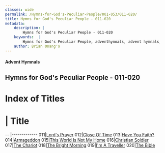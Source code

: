 ```yaml
---
classes: wide
permalink: /Hymns-for-God's-Peculiar-People/001-053/011-020/
title: Hymns for God's Peculiar People - 011-020
metadata:
    description: |
        Hymns for God's Peculiar People - 011-020
    keywords:  |
        Hymns for God's Peculiar People, adventhymnals, advent hymnals, 011-020
    author: Brian Onang'o
---
```

#### Advent Hymnals
## Hymns for God's Peculiar People - 011-020
# Index of Titles
# | Title                        
-- |-------------
011|[Lord's Prayer](/Hymns-for-God's-Peculiar-People/001-053/011-020/Lord's-Prayer)
012|[Close Of Time](/Hymns-for-God's-Peculiar-People/001-053/011-020/Close-Of-Time)
013|[Have You Faith?](/Hymns-for-God's-Peculiar-People/001-053/011-020/Have-You-Faith)
014|[Armageddon](/Hymns-for-God's-Peculiar-People/001-053/011-020/Armageddon)
015|[This World Is Not My Home](/Hymns-for-God's-Peculiar-People/001-053/011-020/This-World-Is-Not-My-Home)
016|[Christian Soldier](/Hymns-for-God's-Peculiar-People/001-053/011-020/Christian-Soldier)
017|[The Chariot](/Hymns-for-God's-Peculiar-People/001-053/011-020/The-Chariot)
018|[The Bright Morning](/Hymns-for-God's-Peculiar-People/001-053/011-020/The-Bright-Morning)
019|[I'm A Traveller](/Hymns-for-God's-Peculiar-People/001-053/011-020/I'm-A-Traveller)
020|[The Bible](/Hymns-for-God's-Peculiar-People/001-053/011-020/The-Bible)